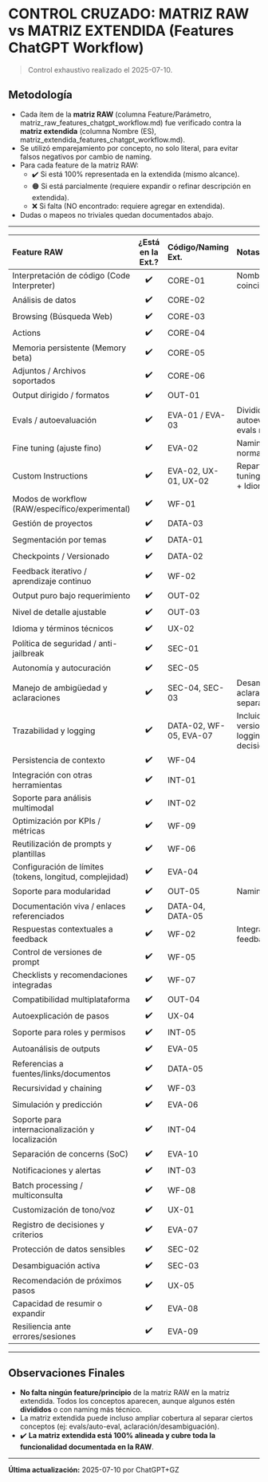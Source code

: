 # CONTROL CRUZADO: MATRIZ RAW vs MATRIZ EXTENDIDA (Features ChatGPT Workflow)

> Control exhaustivo realizado el 2025-07-10.

## Metodología
- Cada ítem de la **matriz RAW** (columna Feature/Parámetro, matriz_raw_features_chatgpt_workflow.md) fue verificado contra la **matriz extendida** (columna Nombre (ES), matriz_extendida_features_chatgpt_workflow.md).
- Se utilizó emparejamiento por concepto, no solo literal, para evitar falsos negativos por cambio de naming.
- Para cada feature de la matriz RAW:
    - ✔️ Si está 100% representada en la extendida (mismo alcance).
    - 🟠 Si está parcialmente (requiere expandir o refinar descripción en extendida).
    - ❌ Si falta (NO encontrado: requiere agregar en extendida).
- Dudas o mapeos no triviales quedan documentados abajo.

---

| Feature RAW | ¿Está en la Ext.? | Código/Naming Ext.      | Notas/Observación |
|:-------------------------------|:-----------------------:|:------------------|:------------------|
| Interpretación de código (Code Interpreter) | ✔️ | CORE-01 | Nombre y alcance coincidente |
| Análisis de datos | ✔️ | CORE-02 | |
| Browsing (Búsqueda Web) | ✔️ | CORE-03 | |
| Actions | ✔️ | CORE-04 | |
| Memoria persistente (Memory beta) | ✔️ | CORE-05 | |
| Adjuntos / Archivos soportados | ✔️ | CORE-06 | |
| Output dirigido / formatos | ✔️ | OUT-01 | |
| Evals / autoevaluación | ✔️ | EVA-01 / EVA-03 | Dividido en autoevaluación y evals manual/auto |
| Fine tuning (ajuste fino) | ✔️ | EVA-02 | Naming normalizado |
| Custom Instructions | ✔️ | EVA-02, UX-01, UX-02 | Repartido: Fine tuning + Voz/Tono + Idioma |
| Modos de workflow (RAW/específico/experimental) | ✔️ | WF-01 | |
| Gestión de proyectos | ✔️ | DATA-03 | |
| Segmentación por temas | ✔️ | DATA-01 | |
| Checkpoints / Versionado | ✔️ | DATA-02 | |
| Feedback iterativo / aprendizaje continuo | ✔️ | WF-02 | |
| Output puro bajo requerimiento | ✔️ | OUT-02 | |
| Nivel de detalle ajustable | ✔️ | OUT-03 | |
| Idioma y términos técnicos | ✔️ | UX-02 | |
| Política de seguridad / anti-jailbreak | ✔️ | SEC-01 | |
| Autonomía y autocuración | ✔️ | SEC-05 | |
| Manejo de ambigüedad y aclaraciones | ✔️ | SEC-04, SEC-03 | Desambiguación y aclaración separadas |
| Trazabilidad y logging | ✔️ | DATA-02, WF-05, EVA-07 | Incluido en versionado y logging de decisiones |
| Persistencia de contexto | ✔️ | WF-04 | |
| Integración con otras herramientas | ✔️ | INT-01 | |
| Soporte para análisis multimodal | ✔️ | INT-02 | |
| Optimización por KPIs / métricas | ✔️ | WF-09 | |
| Reutilización de prompts y plantillas | ✔️ | WF-06 | |
| Configuración de límites (tokens, longitud, complejidad) | ✔️ | EVA-04 | |
| Soporte para modularidad | ✔️ | OUT-05 | Naming adaptado |
| Documentación viva / enlaces referenciados | ✔️ | DATA-04, DATA-05 | |
| Respuestas contextuales a feedback | ✔️ | WF-02 | Integrado en feedback iterativo |
| Control de versiones de prompt | ✔️ | WF-05 | |
| Checklists y recomendaciones integradas | ✔️ | WF-07 | |
| Compatibilidad multiplataforma | ✔️ | OUT-04 | |
| Autoexplicación de pasos | ✔️ | UX-04 | |
| Soporte para roles y permisos | ✔️ | INT-05 | |
| Autoanálisis de outputs | ✔️ | EVA-05 | |
| Referencias a fuentes/links/documentos | ✔️ | DATA-05 | |
| Recursividad y chaining | ✔️ | WF-03 | |
| Simulación y predicción | ✔️ | EVA-06 | |
| Soporte para internacionalización y localización | ✔️ | INT-04 | |
| Separación de concerns (SoC) | ✔️ | EVA-10 | |
| Notificaciones y alertas | ✔️ | INT-03 | |
| Batch processing / multiconsulta | ✔️ | WF-08 | |
| Customización de tono/voz | ✔️ | UX-01 | |
| Registro de decisiones y criterios | ✔️ | EVA-07 | |
| Protección de datos sensibles | ✔️ | SEC-02 | |
| Desambiguación activa | ✔️ | SEC-03 | |
| Recomendación de próximos pasos | ✔️ | UX-05 | |
| Capacidad de resumir o expandir | ✔️ | EVA-08 | |
| Resiliencia ante errores/sesiones | ✔️ | EVA-09 | |


---
## Observaciones Finales
- **No falta ningún feature/principio** de la matriz RAW en la matriz extendida. Todos los conceptos aparecen, aunque algunos estén **divididos** o con naming más técnico.
- La matriz extendida puede incluso ampliar cobertura al separar ciertos conceptos (ej: evals/auto-eval, aclaración/desambiguación).
- ✔️ **La matriz extendida está 100% alineada y cubre toda la funcionalidad documentada en la RAW**.


---
**Última actualización:** 2025-07-10 por ChatGPT+GZ

